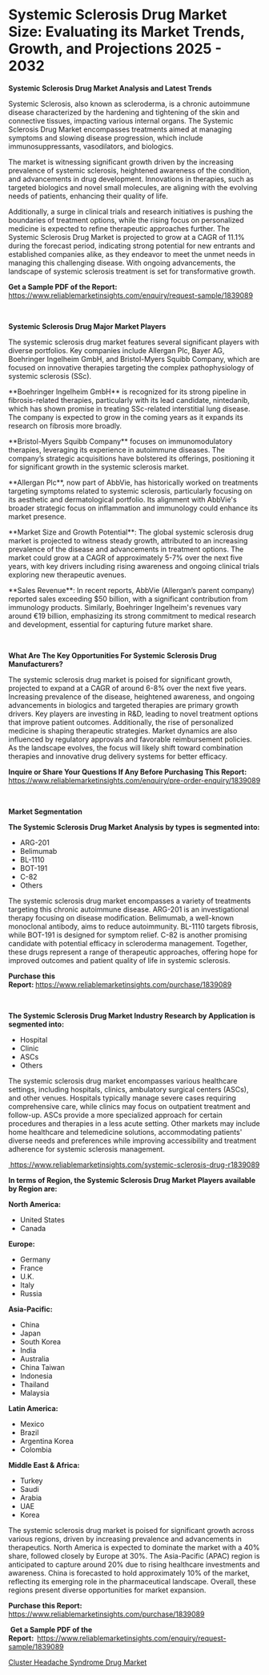 <p><h1>Systemic Sclerosis Drug Market Size: Evaluating its Market Trends, Growth, and Projections 2025 - 2032</h1></p><p><strong>Systemic Sclerosis Drug Market Analysis and Latest Trends</strong></p>
<p><p>Systemic Sclerosis, also known as scleroderma, is a chronic autoimmune disease characterized by the hardening and tightening of the skin and connective tissues, impacting various internal organs. The Systemic Sclerosis Drug Market encompasses treatments aimed at managing symptoms and slowing disease progression, which include immunosuppressants, vasodilators, and biologics. </p><p>The market is witnessing significant growth driven by the increasing prevalence of systemic sclerosis, heightened awareness of the condition, and advancements in drug development. Innovations in therapies, such as targeted biologics and novel small molecules, are aligning with the evolving needs of patients, enhancing their quality of life. </p><p>Additionally, a surge in clinical trials and research initiatives is pushing the boundaries of treatment options, while the rising focus on personalized medicine is expected to refine therapeutic approaches further. The Systemic Sclerosis Drug Market is projected to grow at a CAGR of 11.1% during the forecast period, indicating strong potential for new entrants and established companies alike, as they endeavor to meet the unmet needs in managing this challenging disease. With ongoing advancements, the landscape of systemic sclerosis treatment is set for transformative growth.</p></p>
<p><strong>Get a Sample PDF of the Report:&nbsp;</strong> <a href="https://www.reliablemarketinsights.com/enquiry/request-sample/1839089?utm_campaign=2531&utm_medium=2&utm_source=Github&utm_content=ia&utm_term=09032025&utm_id=systemic-sclerosis-drug">https://www.reliablemarketinsights.com/enquiry/request-sample/1839089</a></p>
<p>&nbsp;</p>
<p><strong>Systemic Sclerosis Drug Major Market Players</strong></p>
<p><p>The systemic sclerosis drug market features several significant players with diverse portfolios. Key companies include Allergan Plc, Bayer AG, Boehringer Ingelheim GmbH, and Bristol-Myers Squibb Company, which are focused on innovative therapies targeting the complex pathophysiology of systemic sclerosis (SSc).</p><p>**Boehringer Ingelheim GmbH** is recognized for its strong pipeline in fibrosis-related therapies, particularly with its lead candidate, nintedanib, which has shown promise in treating SSc-related interstitial lung disease. The company is expected to grow in the coming years as it expands its research on fibrosis more broadly.</p><p>**Bristol-Myers Squibb Company** focuses on immunomodulatory therapies, leveraging its experience in autoimmune diseases. The company’s strategic acquisitions have bolstered its offerings, positioning it for significant growth in the systemic sclerosis market.</p><p>**Allergan Plc**, now part of AbbVie, has historically worked on treatments targeting symptoms related to systemic sclerosis, particularly focusing on its aesthetic and dermatological portfolio. Its alignment with AbbVie's broader strategic focus on inflammation and immunology could enhance its market presence.</p><p>**Market Size and Growth Potential**: The global systemic sclerosis drug market is projected to witness steady growth, attributed to an increasing prevalence of the disease and advancements in treatment options. The market could grow at a CAGR of approximately 5-7% over the next five years, with key drivers including rising awareness and ongoing clinical trials exploring new therapeutic avenues.</p><p>**Sales Revenue**: In recent reports, AbbVie (Allergan’s parent company) reported sales exceeding $50 billion, with a significant contribution from immunology products. Similarly, Boehringer Ingelheim's revenues vary around €19 billion, emphasizing its strong commitment to medical research and development, essential for capturing future market share.</p></p>
<p>&nbsp;</p>
<p><strong>What Are The Key Opportunities For Systemic Sclerosis Drug Manufacturers?</strong></p>
<p><p>The systemic sclerosis drug market is poised for significant growth, projected to expand at a CAGR of around 6-8% over the next five years. Increasing prevalence of the disease, heightened awareness, and ongoing advancements in biologics and targeted therapies are primary growth drivers. Key players are investing in R&D, leading to novel treatment options that improve patient outcomes. Additionally, the rise of personalized medicine is shaping therapeutic strategies. Market dynamics are also influenced by regulatory approvals and favorable reimbursement policies. As the landscape evolves, the focus will likely shift toward combination therapies and innovative drug delivery systems for better efficacy.</p></p>
<p><strong>Inquire or Share Your Questions If Any Before Purchasing This Report:</strong> <a href="https://www.reliablemarketinsights.com/enquiry/pre-order-enquiry/1839089?utm_campaign=2531&utm_medium=2&utm_source=Github&utm_content=ia&utm_term=09032025&utm_id=systemic-sclerosis-drug">https://www.reliablemarketinsights.com/enquiry/pre-order-enquiry/1839089</a></p>
<p>&nbsp;</p>
<p><strong>Market Segmentation</strong></p>
<p><strong>The Systemic Sclerosis Drug Market Analysis by types is segmented into:</strong></p>
<p><ul><li>ARG-201</li><li>Belimumab</li><li>BL-1110</li><li>BOT-191</li><li>C-82</li><li>Others</li></ul></p>
<p><p>The systemic sclerosis drug market encompasses a variety of treatments targeting this chronic autoimmune disease. ARG-201 is an investigational therapy focusing on disease modification. Belimumab, a well-known monoclonal antibody, aims to reduce autoimmunity. BL-1110 targets fibrosis, while BOT-191 is designed for symptom relief. C-82 is another promising candidate with potential efficacy in scleroderma management. Together, these drugs represent a range of therapeutic approaches, offering hope for improved outcomes and patient quality of life in systemic sclerosis.</p></p>
<p><strong>Purchase this Report:&nbsp;</strong><a href="https://www.reliablemarketinsights.com/purchase/1839089?utm_campaign=2531&utm_medium=2&utm_source=Github&utm_content=ia&utm_term=09032025&utm_id=systemic-sclerosis-drug">https://www.reliablemarketinsights.com/purchase/1839089</a></p>
<p>&nbsp;</p>
<p><strong>The Systemic Sclerosis Drug Market Industry Research by Application is segmented into:</strong></p>
<p><ul><li>Hospital</li><li>Clinic</li><li>ASCs</li><li>Others</li></ul></p>
<p><p>The systemic sclerosis drug market encompasses various healthcare settings, including hospitals, clinics, ambulatory surgical centers (ASCs), and other venues. Hospitals typically manage severe cases requiring comprehensive care, while clinics may focus on outpatient treatment and follow-up. ASCs provide a more specialized approach for certain procedures and therapies in a less acute setting. Other markets may include home healthcare and telemedicine solutions, accommodating patients' diverse needs and preferences while improving accessibility and treatment adherence for systemic sclerosis management.</p></p>
<p><a href="https://www.reliablemarketinsights.com/systemic-sclerosis-drug-r1839089?utm_campaign=2531&utm_medium=2&utm_source=Github&utm_content=ia&utm_term=09032025&utm_id=systemic-sclerosis-drug">&nbsp;https://www.reliablemarketinsights.com/systemic-sclerosis-drug-r1839089</a></p>
<p><strong>In terms of Region, the Systemic Sclerosis Drug Market Players available by Region are:</strong></p>
<p>
    <p> <strong> North America: </strong>
        <ul>
            <li>United States</li>
            <li>Canada</li>
        </ul>
        </p> 
    <p> <strong> Europe: </strong>
        <ul>
            <li>Germany</li>
            <li>France</li>
            <li>U.K.</li>
            <li>Italy</li>
            <li>Russia</li>
        </ul>
        </p> 
    <p> <strong> Asia-Pacific: </strong>
        <ul>
            <li>China</li>
            <li>Japan</li>
            <li>South Korea</li>
            <li>India</li>
            <li>Australia</li>
            <li>China Taiwan</li>
            <li>Indonesia</li>
            <li>Thailand</li>
            <li>Malaysia</li>
        </ul>
        </p> 
    <p> <strong> Latin America: </strong>
        <ul>
            <li>Mexico</li>
            <li>Brazil</li>
            <li>Argentina Korea</li>
            <li>Colombia</li>
        </ul>
        </p> 
    <p> <strong> Middle East & Africa: </strong>
        <ul>
            <li>Turkey</li>
            <li>Saudi</li>
            <li>Arabia</li>
            <li>UAE</li>
            <li>Korea</li>
        </ul>
    </p>
    </p>
<p><p>The systemic sclerosis drug market is poised for significant growth across various regions, driven by increasing prevalence and advancements in therapeutics. North America is expected to dominate the market with a 40% share, followed closely by Europe at 30%. The Asia-Pacific (APAC) region is anticipated to capture around 20% due to rising healthcare investments and awareness. China is forecasted to hold approximately 10% of the market, reflecting its emerging role in the pharmaceutical landscape. Overall, these regions present diverse opportunities for market expansion.</p></p>
<p><strong>Purchase this Report: </strong><a href="https://www.reliablemarketinsights.com/purchase/1839089?utm_campaign=2531&utm_medium=2&utm_source=Github&utm_content=ia&utm_term=09032025&utm_id=systemic-sclerosis-drug">https://www.reliablemarketinsights.com/purchase/1839089</a></p>
<p>&nbsp;<strong>Get a Sample PDF of the Report:&nbsp;&nbsp;</strong><a href="https://www.reliablemarketinsights.com/enquiry/request-sample/1839089?utm_campaign=2531&utm_medium=2&utm_source=Github&utm_content=ia&utm_term=09032025&utm_id=systemic-sclerosis-drug">https://www.reliablemarketinsights.com/enquiry/request-sample/1839089</a></p>
<p><strong></strong></p>
<p><p><a href="https://github.com/vjorelaclliv/Market-Research-Report-List-1/blob/main/cluster-headache-syndrome-drug-market.md?utm_campaign=2531&utm_medium=2&utm_source=Github&utm_content=ia&utm_term=09032025&utm_id=systemic-sclerosis-drug">Cluster Headache Syndrome Drug Market</a></p></p>